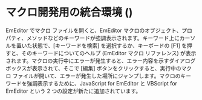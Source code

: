 # マクロ開発用の統合環境 ()

EmEditor でマクロ ファイルを開くと、EmEditor
マクロのオブジェクト、プロパティ、メソッドなどのキーワードが強調表示されます。キーワード上にカーソルを置いた状態で、\[キーワードを検索\]
を選択するか、キーボードの \[F1\] を押すと、そのキーワードについてのヘルプ (EmEditor マクロ リファレンス)
が表示されます。マクロの実行中にエラーが発生すると、エラー内容を示すダイアログ ボックスが表示されて、そこで \[編集\] ボタンをクリックすると、実行中のマクロ
ファイルが開いて、エラーが発生した場所にジャンプします。マクロのキーワードを強調表示するために、JavaScript for EmEditor と
VBScript for EmEditor という 2 つの設定が新たに追加されています。

